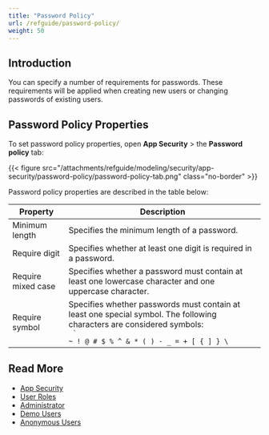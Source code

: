 ```yaml
---
title: "Password Policy"
url: /refguide/password-policy/
weight: 50
---
```


## Introduction

You can specify a number of requirements for passwords. These requirements will be applied when creating new users or changing passwords of existing users.

## Password Policy Properties

To set password policy properties, open **App Security** > the **Password policy** tab:

{{< figure src="/attachments/refguide/modeling/security/app-security/password-policy/password-policy-tab.png" class="no-border" >}}

Password policy properties are described in the table below:

| Property           | Description                                                  |
| ------------------ | ------------------------------------------------------------ |
| Minimum length     | Specifies the minimum length of a password.                  |
| Require digit      | Specifies whether at least one digit is required in a password. |
| Require mixed case | Specifies whether a password must contain at least one lowercase character and one uppercase character. |
| Require symbol     | Specifies whether passwords must contain at least one special symbol. The following characters are considered symbols: <br /> <code> ` ~ ! @ # $ % ^ & * ( ) - _ = + [ { ] } \ </code> |

## Read More

* [App Security](/refguide/app-security/)
* [User Roles](/refguide/user-roles/)
* [Administrator](/refguide/administrator/)
* [Demo Users](/refguide/demo-users/)
* [Anonymous Users](/refguide/anonymous-users/)
